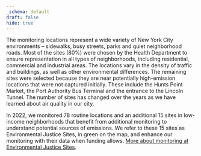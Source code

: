 ```yaml
---
_schema: default
draft: false
hide: true
---
```

The monitoring locations represent a wide variety of New York City environments – sidewalks, busy streets, parks and quiet neighborhood roads. Most of the sites (80%) were chosen by the Health Department to ensure representation in all types of neighborhoods, including residential, commercial and industrial areas. The locations vary in the density of traffic and buildings, as well as other environmental differences. The remaining sites were selected because they are near potentially high-emission locations that were not captured initially. These include the Hunts Point Market, the Port Authority Bus Terminal and the entrance to the Lincoln Tunnel. The number of sites has changed over the years as we have learned about air quality in our city.

In 2022, we monitored 78 routine locations and an additional 15 sites in low-income neighborhoods that benefit from additional monitoring to understand potential sources of emissions. We refer to these 15 sites as Environmental Justice Sites, in green on the map, and enhance our monitoring with their data when funding allows.&nbsp;[More about monitoring at Environmental Justice Sites](../../../data-stories/AQsnapshots/).